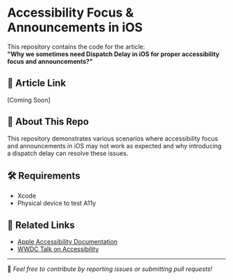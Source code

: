 # Accessibility Focus & Announcements in iOS  

This repository contains the code for the article:  
**"Why we sometimes need Dispatch Delay in iOS for proper accessibility focus and announcements?"**  

## 📖 Article Link  
[Coming Soon]  

## 📂 About This Repo  
This repository demonstrates various scenarios where accessibility focus and announcements in iOS may not work as expected and why introducing a dispatch delay can resolve these issues.  

## 🛠 Requirements  
- Xcode  
- Physical device to test A11y  

## 🔗 Related Links  
- [Apple Accessibility Documentation](https://developer.apple.com/accessibility/)  
- [WWDC Talk on Accessibility](https://developer.apple.com/videos/play/wwdc2023/10074/)  

---  
📝 *Feel free to contribute by reporting issues or submitting pull requests!*  
